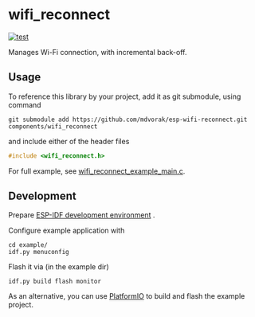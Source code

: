 # wifi_reconnect

[![test](https://github.com/mdvorak/esp-wifi-reconnect/actions/workflows/test.yml/badge.svg)](https://github.com/mdvorak/esp-wifi-reconnect/actions/workflows/test.yml)

Manages Wi-Fi connection, with incremental back-off.

## Usage

To reference this library by your project, add it as git submodule, using command

```shell
git submodule add https://github.com/mdvorak/esp-wifi-reconnect.git components/wifi_reconnect
```

and include either of the header files

```c
#include <wifi_reconnect.h>
```

For full example, see [wifi_reconnect_example_main.c](./example/main/wifi_reconnect_example_main.c).

## Development

Prepare [ESP-IDF development environment](https://docs.espressif.com/projects/esp-idf/en/latest/esp32/get-started/index.html#get-started-get-prerequisites)
.

Configure example application with

```
cd example/
idf.py menuconfig
```

Flash it via (in the example dir)

```
idf.py build flash monitor
```

As an alternative, you can use [PlatformIO](https://docs.platformio.org/en/latest/core/installation.html) to build and
flash the example project.
